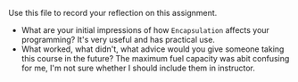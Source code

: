 Use this file to record your reflection on this assignment.

- What are your initial impressions of how `Encapsulation` affects your programming? It's very useful and has practical use.
- What worked, what didn't, what advice would you give someone taking this course in the future? The maximum fuel capacity was abit confusing for me, I'm not sure whether I should include them in instructor.
